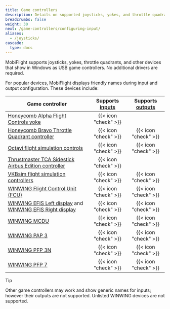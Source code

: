 ```yaml
---
title: Game controllers
description: Details on supported joysticks, yokes, and throttle quadrants, and how to use them with MobiFlight.
breadcrumbs: false
weight: 30
next: /game-controllers/configuring-input/
aliases:
  - /joysticks/
cascade:
  type: docs
---
```


MobiFlight supports joysticks, yokes, throttle quadrants, and other devices that show in Windows as USB game controllers. No additional drivers are required.

For popular devices, MobiFlight displays friendly names during input and output configuration. These devices include:

| Game controller                                                                                                                                                                  | Supports [inputs](/game-controllers/configuring-input/) | Supports [outputs](game-controllers/configuring-output/) |
| -------------------------------------------------------------------------------------------------------------------------------------------------------------------------------- | :-----------------------------------------------------: | :------------------------------------------------------: |
| [Honeycomb Alpha Flight Controls yoke](https://flyhoneycomb.com/products/alpha-flight-controls)                                                                                  |                  {{< icon "check" >}}                   |                                                          |
| [Honeycomb Bravo Throttle Quadrant controller](https://flyhoneycomb.com/collections/hardware/products/bravo-throttle-quadrant)                                                   |                  {{< icon "check" >}}                   |                   {{< icon "check" >}}                   |
| [Octavi flight simulation controls](https://www.octavi.net/)                                                                                                                     |                  {{< icon "check" >}}                   |                   {{< icon "check" >}}                   |
| [Thrustmaster TCA Sidestick Airbus Edition controller](https://www.thrustmaster.com/en-us/products/tca-sidestick-airbus-edition/)                                                |                  {{< icon "check" >}}                   |                                                          |
| [VKBsim flight simulation controllers](https://www.vkbcontrollers.com/)                                                                                                          |                  {{< icon "check" >}}                   |                   {{< icon "check" >}}                   |
| [WINWING Flight Control Unit (FCU)](https://us.winwingsim.com/view/goods-details.html?id=550)                                                                                    |                  {{< icon "check" >}}                   |                   {{< icon "check" >}}                   |
| [WINWING EFIS Left display](https://us.winwingsim.com/view/goods-details.html?id=845) and [WINWING EFIS Right display](https://us.winwingsim.com/view/goods-details.html?id=865) |                  {{< icon "check" >}}                   |                   {{< icon "check" >}}                   |
| [WINWING MCDU](https://us.winwingsim.com/view/goods-details.html?id=945)                                                                                                         |                  {{< icon "check" >}}                   |                   {{< icon "check" >}}                   |
| [WINWING PAP 3](https://us.winwingsim.com/view/goods-details.html?id=1065)                                                                                                       |                  {{< icon "check" >}}                   |                   {{< icon "check" >}}                   |
| [WINWING PFP 3N](https://us.winwingsim.com/view/goods-details.html?id=965)                                                                                                       |                  {{< icon "check" >}}                   |                   {{< icon "check" >}}                   |
| [WINWING PFP 7](https://us.winwingsim.com/view/goods-details.html?id=985)                                                                                                        |                  {{< icon "check" >}}                   |                   {{< icon "check" >}}                   |

> [!TIP]
> Other game controllers may work and show generic names for inputs; however their outputs are not supported. Unlisted WINWING devices are not supported.
